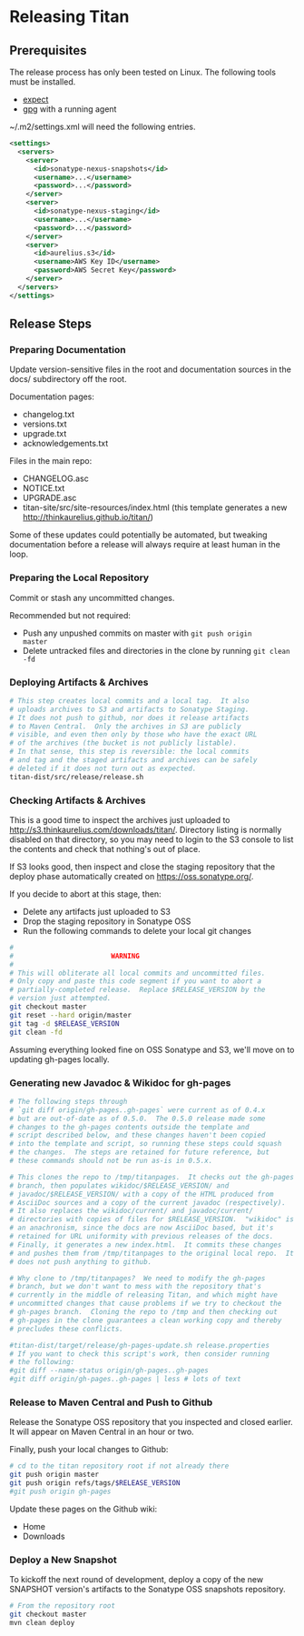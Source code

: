 Releasing Titan
===============

Prerequisites
-------------

The release process has only been tested on Linux.  The following
tools must be installed.

* [expect](http://expect.sourceforge.net/)
* [gpg](http://www.gnupg.org/) with a running agent

~/.m2/settings.xml will need the following entries.

```xml
<settings>
  <servers>
    <server>
      <id>sonatype-nexus-snapshots</id>
      <username>...</username>
      <password>...</password>
    </server>
    <server>
      <id>sonatype-nexus-staging</id>
      <username>...</username>
      <password>...</password>
    </server>
    <server>
      <id>aurelius.s3</id>
      <username>AWS Key ID</username>
      <password>AWS Secret Key</password>
    </server>
  </servers>
</settings>
```

Release Steps
-------------

### Preparing Documentation

Update version-sensitive files in the root and documentation sources
in the docs/ subdirectory off the root.

Documentation pages:

* changelog.txt
* versions.txt
* upgrade.txt
* acknowledgements.txt

Files in the main repo:

* CHANGELOG.asc
* NOTICE.txt
* UPGRADE.asc
* titan-site/src/site-resources/index.html
  (this template generates a new http://thinkaurelius.github.io/titan/)

Some of these updates could potentially be automated, but tweaking
documentation before a release will always require at least human in
the loop.

### Preparing the Local Repository

Commit or stash any uncommitted changes.

Recommended but not required:

* Push any unpushed commits on master with <code>git push origin
  master</code>
* Delete untracked files and directories in the clone by running
  <code>git clean -fd</code>

### Deploying Artifacts & Archives

```bash
# This step creates local commits and a local tag.  It also
# uploads archives to S3 and artifacts to Sonatype Staging.
# It does not push to github, nor does it release artifacts
# to Maven Central.  Only the archives in S3 are publicly
# visible, and even then only by those who have the exact URL
# of the archives (the bucket is not publicly listable).
# In that sense, this step is reversible: the local commits
# and tag and the staged artifacts and archives can be safely
# deleted if it does not turn out as expected.
titan-dist/src/release/release.sh
```

### Checking Artifacts & Archives

This is a good time to inspect the archives just uploaded to
http://s3.thinkaurelius.com/downloads/titan/.  Directory listing is
normally disabled on that directory, so you may need to login to the
S3 console to list the contents and check that nothing's out of place.

If S3 looks good, then inspect and close the staging repository that
the deploy phase automatically created on https://oss.sonatype.org/.

If you decide to abort at this stage, then:

* Delete any artifacts just uploaded to S3
* Drop the staging repository in Sonatype OSS
* Run the following commands to delete your local git changes

```bash
#
#                        WARNING
#
# This will obliterate all local commits and uncommitted files.
# Only copy and paste this code segment if you want to abort a
# partially-completed release.  Replace $RELEASE_VERSION by the
# version just attempted.
git checkout master
git reset --hard origin/master
git tag -d $RELEASE_VERSION
git clean -fd
```

Assuming everything looked fine on OSS Sonatype and S3, we'll move on
to updating gh-pages locally.

### Generating new Javadoc & Wikidoc for gh-pages

```bash
# The following steps through
# `git diff origin/gh-pages..gh-pages` were current as of 0.4.x
# but are out-of-date as of 0.5.0.  The 0.5.0 release made some
# changes to the gh-pages contents outside the template and
# script described below, and these changes haven't been copied
# into the template and script, so running these steps could squash
# the changes.  The steps are retained for future reference, but
# these commands should not be run as-is in 0.5.x.

# This clones the repo to /tmp/titanpages.  It checks out the gh-pages
# branch, then populates wikidoc/$RELEASE_VERSION/ and
# javadoc/$RELEASE_VERSION/ with a copy of the HTML produced from
# AsciiDoc sources and a copy of the current javadoc (respectively).
# It also replaces the wikidoc/current/ and javadoc/current/
# directories with copies of files for $RELEASE_VERSION.  "wikidoc" is
# an anachronism, since the docs are now AsciiDoc based, but it's
# retained for URL uniformity with previous releases of the docs.
# Finally, it generates a new index.html.  It commits these changes
# and pushes them from /tmp/titanpages to the original local repo.  It
# does not push anything to github.

# Why clone to /tmp/titanpages?  We need to modify the gh-pages
# branch, but we don't want to mess with the repository that's
# currently in the middle of releasing Titan, and which might have
# uncommitted changes that cause problems if we try to checkout the
# gh-pages branch.  Cloning the repo to /tmp and then checking out
# gh-pages in the clone guarantees a clean working copy and thereby
# precludes these conflicts.

#titan-dist/target/release/gh-pages-update.sh release.properties
# If you want to check this script's work, then consider running
# the following:
#git diff --name-status origin/gh-pages..gh-pages
#git diff origin/gh-pages..gh-pages | less # lots of text
```

### Release to Maven Central and Push to Github

Release the Sonatype OSS repository that you inspected and closed
earlier.  It will appear on Maven Central in an hour or two.

Finally, push your local changes to Github:

```bash 
# cd to the titan repository root if not already there
git push origin master
git push origin refs/tags/$RELEASE_VERSION
#git push origin gh-pages
```

Update these pages on the Github wiki:

* Home
* Downloads

### Deploy a New Snapshot

To kickoff the next round of development, deploy a copy of the new
SNAPSHOT version's artifacts to the Sonatype OSS snapshots repository.

```bash
# From the repository root
git checkout master
mvn clean deploy
```
